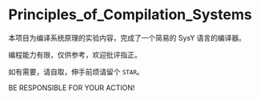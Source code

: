 # Principles_of_Compilation_Systems

本项目为编译系统原理的实验内容，完成了一个简易的 SysY 语言的编译器。

编程能力有限，仅供参考，欢迎批评指正。

如有需要，请自取，伸手前烦请留个 `STAR`。

BE RESPONSIBLE FOR YOUR ACTION!
